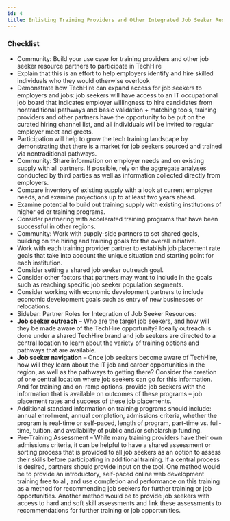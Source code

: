 ```yaml
---
id: 4
title: Enlisting Training Providers and Other Integrated Job Seeker Resources
---
```


### Checklist
- Community: Build your use case for training providers and other job seeker resource partners to participate in TechHire
 - Explain that this is an effort to help employers identify and hire skilled individuals who they would otherwise overlook
 - Demonstrate how TechHire can expand access for job seekers to employers and jobs: job seekers will have access to an IT occupational job board that indicates employer willingness to hire candidates from nontraditional pathways and basic validation + matching tools, training providers and other partners have the opportunity to be put on the curated hiring channel list, and all individuals will be invited to regular employer meet and greets. 
 - Participation will help to grow the tech training landscape by demonstrating that there is a market for job seekers sourced and trained via nontraditional pathways.
- Community: Share information on employer needs and on existing supply with all partners. If possible, rely on the aggregate analyses conducted by third parties as well as information collected directly from employers.
 - Compare inventory of existing supply with a look at current employer needs, and examine projections up to at least two years ahead.
 - Examine potential to build out training supply with existing institutions of higher ed or training programs.
 - Consider partnering with accelerated training programs that have been successful in other regions.
- Community: Work with supply-side partners to set shared goals, building on the hiring and training goals for the overall initiative.
 - Work with each training provider partner to establish job placement rate goals that take into account the unique situation and starting point for each institution. 
 - Consider setting a shared job seeker outreach goal.
 - Consider other factors that partners may want to include in the goals such as reaching specific job seeker population segments.
 - Consider working with economic development partners to include economic development goals such as entry of new businesses or relocations.
- Sidebar: Partner Roles for Integration of Job Seeker Resources:
 - **Job seeker outreach** – Who are the target job seekers, and how will they be made aware of the TechHire opportunity? Ideally outreach is done under a shared TechHire brand and job seekers are directed to a central location to learn about the variety of training options and pathways that are available.
 - **Job seeker navigation** – Once job seekers become aware of TechHire, how will they learn about the IT job and career opportunities in the region, as well as the pathways to getting there? Consider the creation of one central location where job seekers can go for this information.  And for training and on-ramp options, provide job seekers with the information that is available on outcomes of these programs – job placement rates and success of these job placements.
  - Additional standard information on training programs should include: annual enrollment, annual completion, admissions criteria, whether the program is real-time or self-paced, length of program, part-time vs. full-time, tuition, and availability of public and/or scholarship funding.
  - Pre-Training Assessment – While many training providers have their own admissions criteria, it can be helpful to have a shared assessment or sorting process that is provided to all job seekers as an option to assess their skills before participating in additional training. If a central process is desired, partners should provide input on the tool. One method would be to provide an introductory, self-paced online web development training free to all, and use completion and performance on this training as a method for recommending job seekers for further training or job opportunities. Another method would be to provide job seekers with access to hard and soft skill assessments and link these assessments to recommendations for further training or job opportunities.
